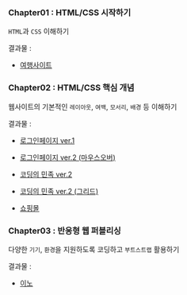 <h3>Chapter01 : HTML/CSS 시작하기</h3>

`HTML`과 `CSS` 이해하기

결과물 : 

- [여행사이트](https://sincerity.tistory.com/74)


<h3>Chapter02 : HTML/CSS 핵심 개념</h3>

웹사이트의 기본적인 `레이아웃`, `여백`, `모서리`, `배경` 등 이해하기

결과물 : 

- [로그인페이지 ver.1](https://sincerity.tistory.com/77)

- [로그인페이지 ver.2 (마우스오버)](https://sincerity.tistory.com/82)

- [코딩의 민족 ver.2](https://sincerity.tistory.com/81)

- [코딩의 민족 ver.2 (그리드)](https://sincerity.tistory.com/92)

- [쇼핑몰](https://sincerity.tistory.com/95)

<h3> Chapter03 : 반응형 웹 퍼블리싱 </h3>

다양한 `기기`, `환경`을 지원하도록 코딩하고 `부트스트랩` 활용하기

결과물 :

- [이노](https://sincerity.tistory.com/98)

